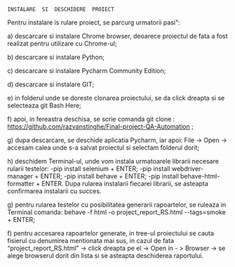 	INSTALARE  SI  DESCHIDERE  PROIECT
	
Pentru instalare is rulare proiect, se parcurg urmatorii pasi":

a) descarcare si instalare Chrome browser, deoarece proiectul de fata a fost realizat pentru utilizare cu Chrome-ul;

b) descarcare si instalare Python;

c) descarcare si instalare Pycharm Community Edition;

d) descarcare si instalare GIT;

e) in folderul unde se doreste clonarea proiectului, se da click dreapta si se selecteaza git Bash Here;

f) apoi, in fereastra deschisa, se scrie comanda git clone :  https://github.com/razvanstinghe/Final-project-QA-Automation ;

g) 	dupa descarcare, se deschide aplicatia Pycharm, iar apoi: File -> Open  -> accesam calea unde s-a salvat proiectul si selectam folderul dorit;

h) 	deschidem Terminal-ul, unde vom instala urmatoarele librarii necesare rularii testelor:
-pip install selenium + ENTER;
-pip install webdriver-manager + ENTER;
-pip install behave + ENTER;
-pip install behave-html-formatter + ENTER.
Dupa rularea instalarii fiecarei librarii, se asteapta confirmarea instalarii cu succes.

g) pentru rularea testelor cu posibilitatea generarii rapoartelor, se ruleaza in Terminal comanda: 
 behave -f html -o project_report_RS.html --tags=smoke + ENTER;

f) pentru accesarea rapoartelor generate, in tree-ul proiectului se cauta fisierul cu denumirea mentionata mai sus, in cazul de fata “project_report_RS.html” -> click dreapta pe el -> Open in - > Browser -> se alege browserul dorit din lista si se asteapta deschiderea raportului.


